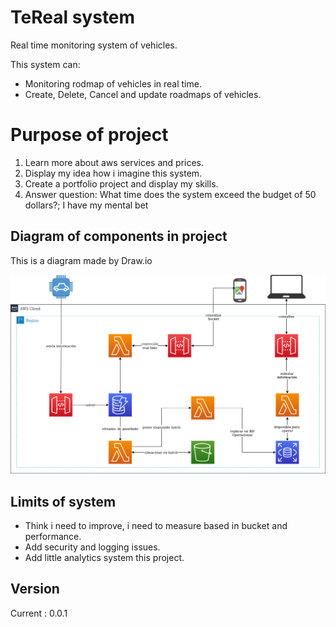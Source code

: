 # TeReal system
Real time monitoring system of vehicles.

This system can:
* Monitoring rodmap of vehicles in real time.
* Create, Delete, Cancel and update roadmaps of vehicles.

# Purpose of project
1) Learn more about aws services and prices.
2) Display my idea how i imagine this system.
3) Create a portfolio project and display my skills.
4) Answer question: What time does the system exceed the budget of 50 dollars?; I have my mental bet

## Diagram of components in project
This is a diagram made by Draw.io

![Diagram of project TeReal](https://github.com/CarlosChicata/TeReal/blob/main/Diagrama%20de%20proyecto%20TeReal_v0.0.2.png)

## Limits of system
* Think i need to improve, i need to measure based in bucket and performance.
* Add security and logging issues.
* Add little analytics system this project.

## Version
Current : 0.0.1
